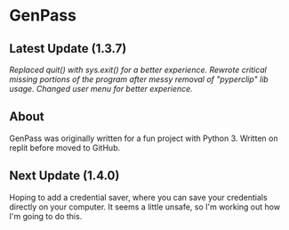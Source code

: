 # GenPass
## Latest Update (1.3.7)
_Replaced quit() with sys.exit() for a better experience. Rewrote critical missing portions of the program after messy removal of "pyperclip" lib usage. Changed user menu for better experience._

## About
GenPass was originally written for a fun project with Python 3. Written on replit before moved to GitHub. 

## Next Update (1.4.0)
Hoping to add a credential saver, where you can save your credentials directly on your computer. It seems a little unsafe, so I'm working out how I'm going to do this. 
